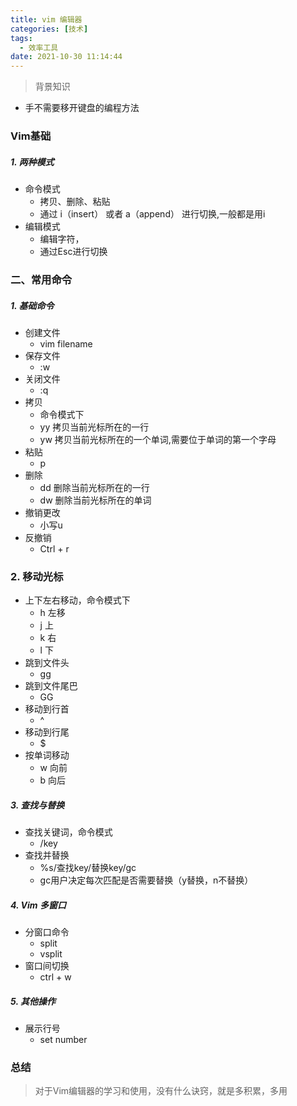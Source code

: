 ```yaml
---
title: vim 编辑器
categories: [技术]
tags:
  - 效率工具
date: 2021-10-30 11:14:44
---
```


> 背景知识
- 手不需要移开键盘的编程方法

### Vim基础
##### 1. 两种模式
- 命令模式
  - 拷贝、删除、粘贴
  - 通过 i（insert） 或者 a（append） 进行切换,一般都是用i
- 编辑模式
  - 编辑字符，
  - 通过Esc进行切换

<!--more-->

### 二、常用命令

##### 1. 基础命令
- 创建文件
  - vim filename
- 保存文件
  - :w
- 关闭文件
  - :q
- 拷贝
  - 命令模式下
  - yy  拷贝当前光标所在的一行
  - yw  拷贝当前光标所在的一个单词,需要位于单词的第一个字母 
- 粘贴
  - p
- 删除
  - dd 删除当前光标所在的一行
  - dw 删除当前光标所在的单词
- 撤销更改
  - 小写u
- 反撤销
  - Ctrl + r

### 2. 移动光标
- 上下左右移动，命令模式下
  - h 左移
  - j 上
  - k 右
  - l 下
- 跳到文件头
  - gg
- 跳到文件尾巴
  - GG
- 移动到行首
  - ^
- 移动到行尾
  - $
- 按单词移动
  - w 向前
  - b 向后

##### 3. 查找与替换
- 查找关键词，命令模式
  - /key
- 查找并替换
  - %s/查找key/替换key/gc
  - gc用户决定每次匹配是否需要替换（y替换，n不替换）
  
##### 4. Vim 多窗口
- 分窗口命令
  - split
  - vsplit
- 窗口间切换
  - ctrl + w

##### 5. 其他操作
- 展示行号
  - set number

### 总结
> 对于Vim编辑器的学习和使用，没有什么诀窍，就是多积累，多用
